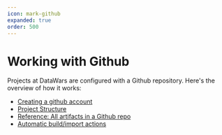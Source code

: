 ```yaml
---
icon: mark-github
expanded: true
order: 500
---
```


# Working with Github

Projects at DataWars are configured with a Github repository. Here's the overview of how it works:

- [Creating a github account](creating-github-account.md)
- [Project Structure](project-structure.md)
- [Reference: All artifacts in a Github repo](github-repo-artifacts)
- [Automatic build/import actions](github-actions.md)
